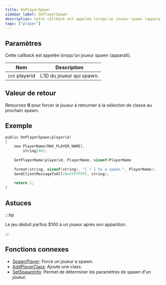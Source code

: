 ```yaml
---
title: OnPlayerSpawn
sidebar_label: OnPlayerSpawn
description: Cette callback est appelée lorsqu'un joueur spawn (apparaît).
tags: ["player"]
---
```


## Paramètres

Cette callback est appelée lorsqu'un joueur spawn (apparaît).

| Nom            | Description                        |
| -------------- | ---------------------------------- |
| `int` playerid | L'ID du joueur qui spawn.          |

## Valeur de retour

Retournez **0** pour forcer le joueur à retourner à la sélection de classe au prochain spawn.

## Exemple

```c
public OnPlayerSpawn(playerid)
{
    new PlayerName[MAX_PLAYER_NAME],
        string[40];
        
    GetPlayerName(playerid, PlayerName, sizeof(PlayerName
    
    format(string, sizeof(string), "[ ! ] %s a spawn.", PlayerName);
    SendClientMessageToAll(0xFFFFFFFF, string);
    
    return 1;
}
```

## Astuces

:::tip

Le jeu déduit parfois \$100 à un joueur après son apparition.

:::

## Fonctions connexes

- [SpawnPlayer](../functions/SpawnPlayer): Force un joueur a spawn.
- [AddPlayerClass](../functions/AddPlayerClass): Ajoute une class.
- [SetSpawnInfo](../functions/SetSpawnInfo): Permet de déterminer les paramètres de spawn d'un joueur.
